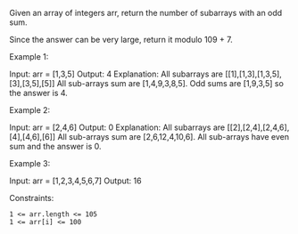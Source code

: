 Given an array of integers arr, return the number of subarrays with an odd sum.

Since the answer can be very large, return it modulo 109 + 7.

Example 1:

Input: arr = [1,3,5]
Output: 4
Explanation: All subarrays are [[1],[1,3],[1,3,5],[3],[3,5],[5]]
All sub-arrays sum are [1,4,9,3,8,5].
Odd sums are [1,9,3,5] so the answer is 4.

Example 2:

Input: arr = [2,4,6]
Output: 0
Explanation: All subarrays are [[2],[2,4],[2,4,6],[4],[4,6],[6]]
All sub-arrays sum are [2,6,12,4,10,6].
All sub-arrays have even sum and the answer is 0.

Example 3:

Input: arr = [1,2,3,4,5,6,7]
Output: 16



Constraints:

    1 <= arr.length <= 105
    1 <= arr[i] <= 100


